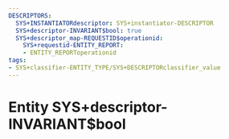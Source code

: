 ```yaml
---
DESCRIPTORS:
  SYS+INSTANTIATORdescriptor: SYS+instantiator-DESCRIPTOR
  SYS+descriptor-INVARIANT$bool: true
  SYS+descriptor_map-REQUESTID$operationid:
    SYS+requestid-ENTITY_REPORT:
    - ENTITY_REPORToperationid
tags:
- SYS+classifier-ENTITY_TYPE/SYS+DESCRIPTORclassifier_value
---
```

# Entity SYS+descriptor-INVARIANT$bool


